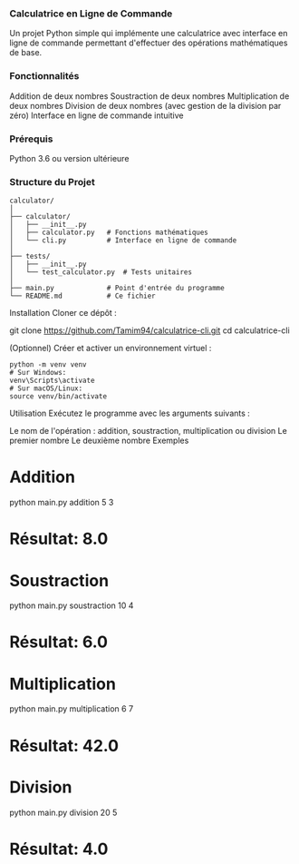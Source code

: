 ### Calculatrice en Ligne de Commande
Un projet Python simple qui implémente une calculatrice avec interface en ligne de commande permettant d'effectuer des opérations mathématiques de base.

### Fonctionnalités
Addition de deux nombres
Soustraction de deux nombres
Multiplication de deux nombres
Division de deux nombres (avec gestion de la division par zéro)
Interface en ligne de commande intuitive
### Prérequis
Python 3.6 ou version ultérieure
### Structure du Projet
```plaintext
calculator/
│
├── calculator/
│   ├── __init__.py
│   ├── calculator.py   # Fonctions mathématiques
│   └── cli.py          # Interface en ligne de commande
│
├── tests/
│   ├── __init__.py
│   └── test_calculator.py  # Tests unitaires
│
├── main.py             # Point d'entrée du programme
└── README.md           # Ce fichier
```
Installation
Cloner ce dépôt :

git clone https://github.com/Tamim94/calculatrice-cli.git
cd calculatrice-cli

(Optionnel) Créer et activer un environnement virtuel :
```plaintext
python -m venv venv
# Sur Windows:
venv\Scripts\activate
# Sur macOS/Linux:
source venv/bin/activate
```
Utilisation
Exécutez le programme avec les arguments suivants :

Le nom de l'opération : addition, soustraction, multiplication ou division
Le premier nombre
Le deuxième nombre
Exemples
# Addition
python main.py addition 5 3
# Résultat: 8.0

# Soustraction
python main.py soustraction 10 4
# Résultat: 6.0

# Multiplication
python main.py multiplication 6 7
# Résultat: 42.0

# Division
python main.py division 20 5
# Résultat: 4.0
